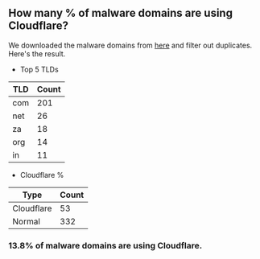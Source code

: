 ## How many % of malware domains are using Cloudflare?


We downloaded the malware domains from [here](https://urlhaus.abuse.ch) and filter out duplicates.
Here's the result.


[//]: # (start replacement)


- Top 5 TLDs

| TLD | Count |
| --- | --- |
| com | 201 |
| net | 26 |
| za | 18 |
| org | 14 |
| in | 11 |


- Cloudflare %

| Type | Count |
| --- | --- |
| Cloudflare | 53 |
| Normal | 332 |


### 13.8% of malware domains are using Cloudflare.